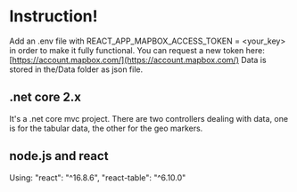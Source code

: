 # Instruction!

Add an .env file with REACT_APP_MAPBOX_ACCESS_TOKEN = <your_key> in order to make it fully functional. 
You can request a new token here: [https://account.mapbox.com/](https://account.mapbox.com/)
Data is stored in  the/Data folder as json file.


## .net core 2.x

 It's a .net core mvc project. There are two controllers dealing with data, one is for the tabular data, the other for the geo markers.

## node.js and react

Using:
        "react": "^16.8.6",
        "react-table": "^6.10.0"
